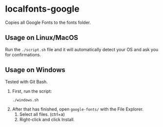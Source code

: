 # localfonts-google
Copies all Google Fonts to the fonts folder.

## Usage on Linux/MacOS

Run the ```./script.sh``` file and it will automatically detect your OS and ask you for confirmations.

## Usage on Windows

Tested with Git Bash.

1. First, run the script:
   ```bash
   ./windows.sh
   ```
2. After that has finished, open `google-fonts/` with the File Explorer.
   1. Select all files. (ctrl+a)
   2. Right-click and click Install. 

